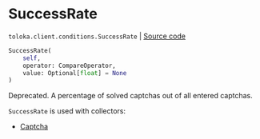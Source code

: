 # SuccessRate
`toloka.client.conditions.SuccessRate` | [Source code](https://github.com/Toloka/toloka-kit/blob/v1.1.1/src/client/conditions.py#L333)

```python
SuccessRate(
    self,
    operator: CompareOperator,
    value: Optional[float] = None
)
```

Deprecated. A percentage of solved captchas out of all entered captchas.


`SuccessRate` is used with collectors:
- [Captcha](toloka.client.collectors.Captcha.md)

